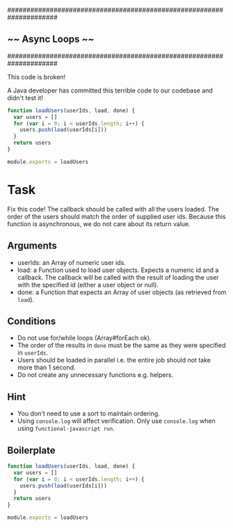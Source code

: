 #####################################################################
##                       ~~ Async Loops ~~                         ##
#####################################################################

This code is broken!

A Java developer has committed this terrible code to our codebase and didn't test it!

```js
function loadUsers(userIds, load, done) {
  var users = []
  for (var i = 0; i < userIds.length; i++) {
    users.push(load(userIds[i]))
  }
  return users
}

module.exports = loadUsers
```

# Task

Fix this code! The callback should be called with all the users loaded.
The order of the users should match the order of supplied user ids. Because this function is asynchronous, we do not care about its return value.

## Arguments

* userIds: an Array of numeric user ids.
* load: a Function used to load user objects. Expects a numeric id and a callback. The callback will be called with the result of loading the user with the specified id (either a user object or null).
* done: a Function that expects an Array of user objects (as retrieved from `load`).

## Conditions

* Do not use for/while loops (Array#forEach ok).
* The order of the results in `done` must be the same as they were specified in `userIds`.
* Users should be loaded in parallel i.e. the entire job should not take more than 1 second.
* Do not create any unnecessary functions e.g. helpers.

## Hint

* You don't need to use a sort to maintain ordering.
* Using `console.log` will affect verification. Only use `console.log` when using `functional-javascript run`.

## Boilerplate

```js
function loadUsers(userIds, load, done) {
  var users = []
  for (var i = 0; i < userIds.length; i++) {
    users.push(load(userIds[i]))
  }
  return users
}

module.exports = loadUsers
```
